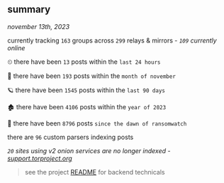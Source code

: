 
## summary
_november 13th, 2023_

currently tracking `163` groups across `299` relays & mirrors - _`109` currently online_

⏲ there have been `13` posts within the `last 24 hours`

🦈 there have been `193` posts within the `month of november`

🪐 there have been `1545` posts within the `last 90 days`

🏚 there have been `4106` posts within the `year of 2023`

🦕 there have been `8796` posts `since the dawn of ransomwatch`

there are `96` custom parsers indexing posts

_`20` sites using v2 onion services are no longer indexed - [support.torproject.org](https://support.torproject.org/onionservices/v2-deprecation/)_

> see the project [README](https://github.com/joshhighet/ransomwatch#ransomwatch--) for backend technicals
